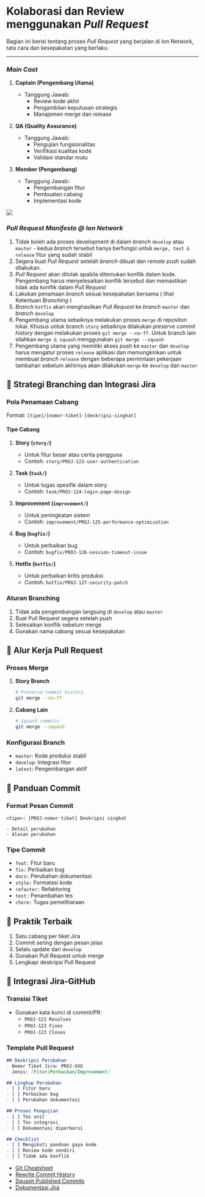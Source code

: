 # Kolaborasi dan Review menggunakan *Pull Request*

Bagian ini berisi tentang proses _Pull Request_ yang berjalan di Ion Network, tata cara dan kesepakatan yang berlaku. 

---
### *Main Cast*

1. **Captain (Pengembang Utama)**
   - Tanggung Jawab:
     * Review kode akhir
     * Pengambilan keputusan strategis
     * Manajemen merge dan release

2. **QA (Quality Assurance)**
   - Tanggung Jawab:
     * Pengujian fungsionalitas
     * Verifikasi kualitas kode
     * Validasi standar mutu

3. **Member (Pengembang)**
   - Tanggung Jawab:
     * Pengembangan fitur
     * Pembuatan cabang
     * Implementasi kode

![](https://i.imgur.com/qNyLVwx.png)

### *Pull Request Manifesto @ Ion Network*

1. Tidak boleh ada proses development di dalam *branch* `develop` atau `master` - kedua *branch* tersebut hanya berfungsi untuk `merge, test & release` fitur yang sudah stabil
2. Segera buat *Pull Request* setelah *branch* dibuat dan *remote push* sudah dilakukan.
3. *Pull Request* akan ditolak apabila ditemukan konflik dalam kode. Pengembang harus menyelesaikan konflik tersebut dan memastikan tidak ada konflik dalam *Pull Request*
4. Lakukan penamaan *branch* sesuai kesepakatan bersama ( lihat Ketentuan *Branching* )
5. *Branch* `hotfix` akan menghasilkan *Pull Request* ke *branch* `master` dan *branch* `develop`
7. Pengembang utama sebaiknya melakukan proses `merge` di repositori lokal. Khusus untuk branch `story` sebaiknya dilakukan *preserve commit history* dengan melakukan proses `git merge --no-ff`. Untuk branch lain silahkan `merge & squash` menggunakan `git merge --squash`
8. Pengembang utama yang memiliki akses *push* ke `master` dan `develop` harus mengatur proses `release` aplikasi dan memungkinkan untuk membuat *branch* `release` dengan beberapa permintaan pekerjaan tambahan sebelum akhirnya akan dilakukan `merge` ke `develop` dan `master`

## 🌿 Strategi Branching dan Integrasi Jira

### Pola Penamaan Cabang

Format: `[tipe]/[nomor-tiket]-[deskripsi-singkat]`

#### Tipe Cabang

1. **Story (`story/`)**
   - Untuk fitur besar atau cerita pengguna
   - Contoh: `story/PROJ-123-user-authentication`
   
2. **Task (`task/`)**
   - Untuk tugas spesifik dalam story
   - Contoh: `task/PROJ-124-login-page-design`

3. **Improvement (`improvement/`)**
   - Untuk peningkatan sistem
   - Contoh: `improvement/PROJ-125-performance-optimization`

4. **Bug (`bugfix/`)**
   - Untuk perbaikan bug
   - Contoh: `bugfix/PROJ-126-session-timeout-issue`

5. **Hotfix (`hotfix/`)**
   - Untuk perbaikan kritis produksi
   - Contoh: `hotfix/PROJ-127-security-patch`

### Aturan Branching

1. Tidak ada pengembangan langsung di `develop` atau `master`
2. Buat Pull Request segera setelah push
3. Selesaikan konflik sebelum merge
4. Gunakan nama cabang sesuai kesepakatan

## 🔀 Alur Kerja Pull Request

### Proses Merge

1. **Story Branch**
   ```bash
   # Preserve commit history
   git merge --no-ff
   ```

2. **Cabang Lain**
   ```bash
   # Squash commits
   git merge --squash
   ```

### Konfigurasi Branch

- `master`: Kode produksi stabil
- `develop`: Integrasi fitur
- `latest`: Pengembangan aktif

## 📝 Panduan Commit

### Format Pesan Commit

```
<tipe>: [PROJ-nomor-tiket] Deskripsi singkat

- Detail perubahan
- Alasan perubahan
```

### Tipe Commit

- `feat:` Fitur baru
- `fix:` Perbaikan bug
- `docs:` Perubahan dokumentasi
- `style:` Formatasi kode
- `refactor:` Refaktoring
- `test:` Penambahan tes
- `chore:` Tugas pemeliharaan

## 🤝 Praktik Terbaik

1. Satu cabang per tiket Jira
2. Commit sering dengan pesan jelas
3. Selalu update dari `develop`
4. Gunakan Pull Request untuk merge
5. Lengkapi deskripsi Pull Request

## 🔗 Integrasi Jira-GitHub

### Transisi Tiket

- Gunakan kata kunci di commit/PR:
  * `PROJ-123 Resolves`
  * `PROJ-123 Fixes`
  * `PROJ-123 Closes`

### Template Pull Request

```markdown
## Deskripsi Perubahan
- Nomor Tiket Jira: PROJ-XXX
- Jenis: [Fitur/Perbaikan/Improvement]

## Lingkup Perubahan
- [ ] Fitur baru
- [ ] Perbaikan bug
- [ ] Perubahan dokumentasi

## Proses Pengujian
- [ ] Tes unit
- [ ] Tes integrasi
- [ ] Dokumentasi diperbarui

## Checklist
- [ ] Mengikuti panduan gaya kode
- [ ] Review kode sendiri
- [ ] Tidak ada konflik
```

- [Git Cheatsheet](https://www.git-tower.com/blog/git-cheat-sheet/)
- [Rewrite Commit History](https://git-scm.com/book/id/v2/Git-Tools-Rewriting-History)
- [Squash Published Commits](https://stackoverflow.com/questions/5667884/how-to-squash-commits-in-git-after-they-have-been-pushed)
- [Dokumentasi Jira](https://www.atlassian.com/software/jira)

